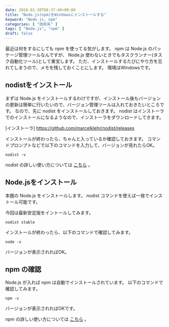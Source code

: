 ```yaml
---
date: 2018-01-30T08:37:40+09:00
title: "Node.js(npm)をWindowsにインストールする"
keyword: "Node.js, npm"
categories: [ "技術系" ]
tags: [ "Node.js", "npm" ]
draft: false
---
```


最近は何をするにしても npm を使ってる気がします。
npm は Node.js のパッケージ管理ツールなんですが、 Node.js 使わないときでもタスクランナー(タスク自動化ツール)として重宝します。
ただ、インストールするたびにやり方を忘れてしまうので、メモを残しておくことにします。
環境はWindowsです。

## nodistをインストール
まずは Node.js をインストールするわけですが、インストール後もバージョンの更新は簡単に行いたいので、バージョン管理ツールは入れておきたいところです。
なので、先に nodist をインストールしておきます。
nodist はインストーラでのインストールになるようなので、インストーラをダウンロードしてきます。

[インストーラ]
https://github.com/marcelklehr/nodist/releases

インストールが終わったら、ちゃんと入っているか確認しておきます。
コマンドプロンプトなどで以下のコマンドを入力して、バージョンが見れたらOK。

```
nodist -v
```

nodist の詳しい使い方については [こちら](https://qiita.com/akkey2475/items/e0ea878a6b955efd9fba) 。

## Node.jsをインストール
本題の Node.js をインストールします。
nodist コマンドを使えば一発でインストール可能です。

今回は最新安定版をイントールしてみます。

```
nodist stable
```

インストールが終わったら、以下のコマンドで確認してみます。

```
node -v
```

バージョンが表示されればOK。

## npm の確認
Node.js が入れば npm は自動でインストールされています。
以下のコマンドで確認してみます。

```
npm -v
```

バージョンが表示されればOKです。

npm の詳しい使い方については [こちら](https://qiita.com/akkey2475/items/4c1eb3e3f36f705c7a1c) 。